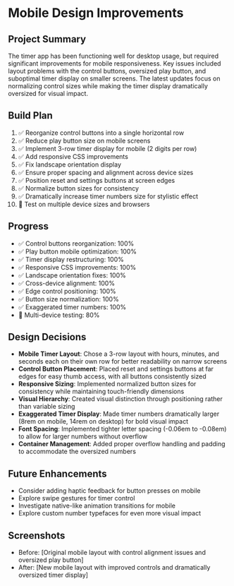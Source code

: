 # Mobile Design Improvements

## Project Summary
The timer app has been functioning well for desktop usage, but required significant improvements for mobile responsiveness. Key issues included layout problems with the control buttons, oversized play button, and suboptimal timer display on smaller screens. The latest updates focus on normalizing control sizes while making the timer display dramatically oversized for visual impact.

## Build Plan
1. ✅ Reorganize control buttons into a single horizontal row
2. ✅ Reduce play button size on mobile screens
3. ✅ Implement 3-row timer display for mobile (2 digits per row)
4. ✅ Add responsive CSS improvements
5. ✅ Fix landscape orientation display
6. ✅ Ensure proper spacing and alignment across device sizes
7. ✅ Position reset and settings buttons at screen edges
8. ✅ Normalize button sizes for consistency
9. ✅ Dramatically increase timer numbers size for stylistic effect
10. 🚧 Test on multiple device sizes and browsers

## Progress
- ✅ Control buttons reorganization: 100%
- ✅ Play button mobile optimization: 100%
- ✅ Timer display restructuring: 100%
- ✅ Responsive CSS improvements: 100%
- ✅ Landscape orientation fixes: 100%
- ✅ Cross-device alignment: 100%
- ✅ Edge control positioning: 100%
- ✅ Button size normalization: 100%
- ✅ Exaggerated timer numbers: 100%
- 🚧 Multi-device testing: 80%

## Design Decisions
- **Mobile Timer Layout**: Chose a 3-row layout with hours, minutes, and seconds each on their own row for better readability on narrow screens
- **Control Button Placement**: Placed reset and settings buttons at far edges for easy thumb access, with all buttons consistently sized
- **Responsive Sizing**: Implemented normalized button sizes for consistency while maintaining touch-friendly dimensions
- **Visual Hierarchy**: Created visual distinction through positioning rather than variable sizing
- **Exaggerated Timer Display**: Made timer numbers dramatically larger (8rem on mobile, 14rem on desktop) for bold visual impact
- **Font Spacing**: Implemented tighter letter spacing (-0.06em to -0.08em) to allow for larger numbers without overflow
- **Container Management**: Added proper overflow handling and padding to accommodate the oversized numbers

## Future Enhancements
- Consider adding haptic feedback for button presses on mobile
- Explore swipe gestures for timer control
- Investigate native-like animation transitions for mobile
- Explore custom number typefaces for even more visual impact

## Screenshots
- Before: [Original mobile layout with control alignment issues and oversized play button]
- After: [New mobile layout with improved controls and dramatically oversized timer display] 